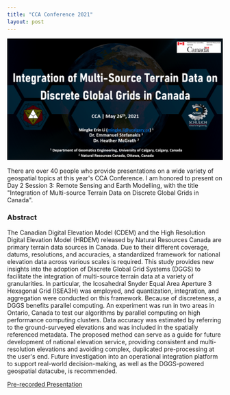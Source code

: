 ```yaml
---
title: "CCA Conference 2021"
layout: post
---
```


![PPT](/assets/img/20210527/ppt.png)

There are over 40 people who provide presentations on a wide variety of geospatial topics at this year's CCA Conference. I am honored to present on Day 2 Session 3: Remote Sensing and Earth Modelling, with the title "Integration of Multi-source Terrain Data on Discrete Global Grids in Canada". 

### Abstract

The Canadian Digital Elevation Model (CDEM) and the High Resolution Digital Elevation Model (HRDEM) released by Natural Resources Canada are primary terrain data sources in Canada. Due to their different coverage, datums, resolutions, and accuracies, a standardized framework for national elevation data across various scales is required. This study provides new insights into the adoption of Discrete Global Grid Systems (DGGS) to facilitate the integration of multi-source terrain data at a variety of granularities. In particular, the Icosahedral Snyder Equal Area Aperture 3 Hexagonal Grid (ISEA3H) was employed, and quantization, integration, and aggregation were conducted on this framework. Because of discreteness, a DGGS benefits parallel computing. An experiment was run in two areas in Ontario, Canada to test our algorithms by parallel computing on high performance computing clusters. Data accuracy was estimated by referring to the ground-surveyed elevations and was included in the spatially referenced metadata. The proposed method can serve as a guide for future development of national elevation service, providing consistent and multi-resolution elevations and avoiding complex, duplicated pre-processing at the user's end. Future investigation into an operational integration platform to support real-world decision-making, as well as the DGGS-powered geospatial datacube, is recommended.

[Pre-recorded Presentation](https://drive.google.com/file/d/1I0YnzykCr2wq41E5z4sy4xFBjiChINmA/view?usp=sharing)

